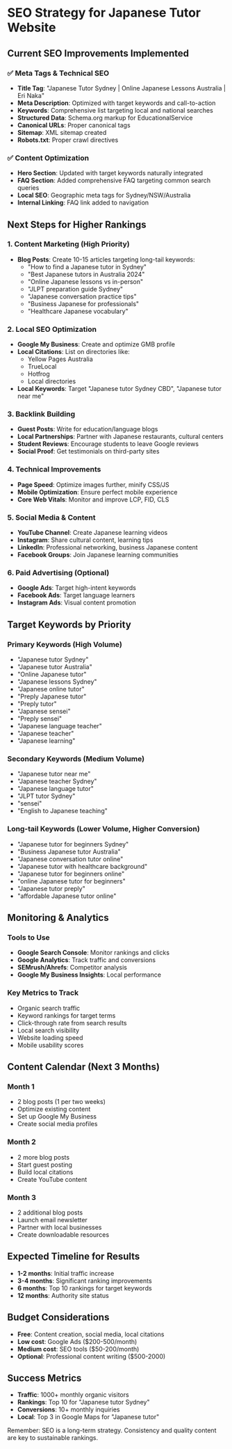 # SEO Strategy for Japanese Tutor Website

## Current SEO Improvements Implemented

### ✅ Meta Tags & Technical SEO
- **Title Tag**: "Japanese Tutor Sydney | Online Japanese Lessons Australia | Eri Naka"
- **Meta Description**: Optimized with target keywords and call-to-action
- **Keywords**: Comprehensive list targeting local and national searches
- **Structured Data**: Schema.org markup for EducationalService
- **Canonical URLs**: Proper canonical tags
- **Sitemap**: XML sitemap created
- **Robots.txt**: Proper crawl directives

### ✅ Content Optimization
- **Hero Section**: Updated with target keywords naturally integrated
- **FAQ Section**: Added comprehensive FAQ targeting common search queries
- **Local SEO**: Geographic meta tags for Sydney/NSW/Australia
- **Internal Linking**: FAQ link added to navigation

## Next Steps for Higher Rankings

### 1. Content Marketing (High Priority)
- **Blog Posts**: Create 10-15 articles targeting long-tail keywords:
  - "How to find a Japanese tutor in Sydney"
  - "Best Japanese tutors in Australia 2024"
  - "Online Japanese lessons vs in-person"
  - "JLPT preparation guide Sydney"
  - "Japanese conversation practice tips"
  - "Business Japanese for professionals"
  - "Healthcare Japanese vocabulary"

### 2. Local SEO Optimization
- **Google My Business**: Create and optimize GMB profile
- **Local Citations**: List on directories like:
  - Yellow Pages Australia
  - TrueLocal
  - Hotfrog
  - Local directories
- **Local Keywords**: Target "Japanese tutor Sydney CBD", "Japanese tutor near me"

### 3. Backlink Building
- **Guest Posts**: Write for education/language blogs
- **Local Partnerships**: Partner with Japanese restaurants, cultural centers
- **Student Reviews**: Encourage students to leave Google reviews
- **Social Proof**: Get testimonials on third-party sites

### 4. Technical Improvements
- **Page Speed**: Optimize images further, minify CSS/JS
- **Mobile Optimization**: Ensure perfect mobile experience
- **Core Web Vitals**: Monitor and improve LCP, FID, CLS

### 5. Social Media & Content
- **YouTube Channel**: Create Japanese learning videos
- **Instagram**: Share cultural content, learning tips
- **LinkedIn**: Professional networking, business Japanese content
- **Facebook Groups**: Join Japanese learning communities

### 6. Paid Advertising (Optional)
- **Google Ads**: Target high-intent keywords
- **Facebook Ads**: Target language learners
- **Instagram Ads**: Visual content promotion

## Target Keywords by Priority

### Primary Keywords (High Volume)
- "Japanese tutor Sydney"
- "Japanese tutor Australia"
- "Online Japanese tutor"
- "Japanese lessons Sydney"
- "Japanese online tutor"
- "Preply Japanese tutor"
- "Preply tutor"
- "Japanese sensei"
- "Preply sensei"
- "Japanese language teacher"
- "Japanese teacher"
- "Japanese learning"

### Secondary Keywords (Medium Volume)
- "Japanese tutor near me"
- "Japanese teacher Sydney"
- "Japanese language tutor"
- "JLPT tutor Sydney"
- "sensei"
- "English to Japanese teaching"

### Long-tail Keywords (Lower Volume, Higher Conversion)
- "Japanese tutor for beginners Sydney"
- "Business Japanese tutor Australia"
- "Japanese conversation tutor online"
- "Japanese tutor with healthcare background"
- "Japanese tutor for beginners online"
- "online Japanese tutor for beginners"
- "Japanese tutor preply"
- "affordable Japanese tutor online"


## Monitoring & Analytics

### Tools to Use
- **Google Search Console**: Monitor rankings and clicks
- **Google Analytics**: Track traffic and conversions
- **SEMrush/Ahrefs**: Competitor analysis
- **Google My Business Insights**: Local performance

### Key Metrics to Track
- Organic search traffic
- Keyword rankings for target terms
- Click-through rate from search results
- Local search visibility
- Website loading speed
- Mobile usability scores

## Content Calendar (Next 3 Months)

### Month 1
- 2 blog posts (1 per two weeks)
- Optimize existing content
- Set up Google My Business
- Create social media profiles

### Month 2
- 2 more blog posts
- Start guest posting
- Build local citations
- Create YouTube content

### Month 3
- 2 additional blog posts
- Launch email newsletter
- Partner with local businesses
- Create downloadable resources

## Expected Timeline for Results
- **1-2 months**: Initial traffic increase
- **3-4 months**: Significant ranking improvements
- **6 months**: Top 10 rankings for target keywords
- **12 months**: Authority site status

## Budget Considerations
- **Free**: Content creation, social media, local citations
- **Low cost**: Google Ads ($200-500/month)
- **Medium cost**: SEO tools ($50-200/month)
- **Optional**: Professional content writing ($500-2000)

## Success Metrics
- **Traffic**: 1000+ monthly organic visitors
- **Rankings**: Top 10 for "Japanese tutor Sydney"
- **Conversions**: 10+ monthly inquiries
- **Local**: Top 3 in Google Maps for "Japanese tutor"

Remember: SEO is a long-term strategy. Consistency and quality content are key to sustainable rankings. 